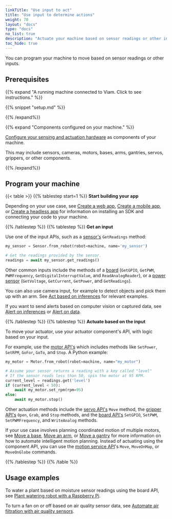 ```yaml
---
linkTitle: "Use input to act"
title: "Use input to determine actions"
weight: 70
layout: "docs"
type: "docs"
no_list: true
description: "Actuate your machine based on sensor readings or other inputs."
toc_hide: true
---
```


You can program your machine to move based on sensor readings or other inputs.

## Prerequisites

{{% expand "A running machine connected to Viam. Click to see instructions." %}}

{{% snippet "setup.md" %}}

{{% /expand%}}

{{% expand "Components configured on your machine." %}}

[Configure your sensing and actuation hardware](/operate/modules/configure-modules/) as components of your machine.

This may include sensors, cameras, motors, bases, arms, gantries, servos, grippers, or other components.

{{% /expand%}}

## Program your machine

{{< table >}}
{{% tablestep start=1 %}}
**Start building your app**

Depending on your use case, see [Create a web app](/operate/control/web-app/), [Create a mobile app](/operate/control/mobile-app/), or [Create a headless app](/operate/control/headless-app/) for information on installing an SDK and connecting your code to your machine.

{{% /tablestep %}}
{{% tablestep %}}
**Get an input**

Use one of the input APIs, such as a [sensor's](/dev/reference/apis/components/sensor/) `GetReadings` method:

```python {class="line-numbers linkable-line-numbers"}
my_sensor = Sensor.from_robot(robot=machine, name='my_sensor')

# Get the readings provided by the sensor.
readings = await my_sensor.get_readings()
```

Other common inputs include the methods of a [board](/dev/reference/apis/components/board/) (`GetGPIO`, `GetPWM`, `PWMFrequency`, `GetDigitalInterruptValue`, and `ReadAnalogReader`), or a [power sensor](/dev/reference/apis/components/power-sensor/) (`GetVoltage`, `GetCurrent`, `GetPower`, and `GetReadings`).

You can also use camera input, for example to detect objects and pick them up with an arm.
See [Act based on inferences](/data-ai/ai/act/) for relevant examples.

If you want to send alerts based on computer vision or captured data, see [Alert on inferences](/data-ai/ai/alert/) or [Alert on data](/data-ai/data/alert-data/).

{{% /tablestep %}}
{{% tablestep %}}
**Actuate based on the input**

To move your actuator, use your actuator component's API, with logic based on your input.

For example, use the [motor API's](/dev/reference/apis/components/motor/) which includes methods like `SetPower`, `SetRPM`, `GoFor`, `GoTo`, and `Stop`.
A Python example:

```python {class="line-numbers linkable-line-numbers"}
my_motor = Motor.from_robot(robot=machine, name="my_motor")

# Assume your sensor returns a reading with a key called "level"
# If the sensor reads less than 50, spin the motor at 95 RPM.
current_level = readings.get('level')
if (current_level < 50):
    await my_motor.set_rpm(rpm=95)
else:
    await my_motor.stop()
```

Other actuation methods include the [servo API's](/dev/reference/apis/components/servo/) `Move` method, the [gripper API's](/dev/reference/apis/components/gripper/) `Open`, `Grab`, and `Stop` methods, and the [board API's](/dev/reference/apis/components/board/) `SetGPIO`, `SetPWM`, `SetPWMFrequency`, and `WriteAnalog` methods.

If your use case involves planning coordinated motion of multiple motors, see [Move a base](/operate/mobility/move-base/), [Move an arm](/operate/mobility/move-arm/), or [Move a gantry](/operate/mobility/move-gantry/) for more information on how to automate intelligent motion planning.
Instead of actuating using the component API, you can use the [motion service API](/dev/reference/apis/services/motion/)'s `Move`, `MoveOnMap`, or `MoveOnGlobe` commands.

{{% /tablestep %}}
{{% /table %}}

## Usage examples

To water a plant based on moisture sensor readings using the board API, see [Plant watering robot with a Raspberry Pi](/tutorials/projects/make-a-plant-watering-robot/).

To turn a fan on or off based on air quality sensor data, see [Automate air filtration with air quality sensors](https://codelabs.viam.com/guide/air-quality/index.html?index=..%2F..index#0).
